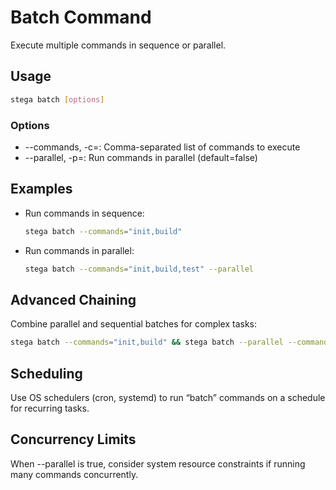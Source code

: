 # Batch Command

Execute multiple commands in sequence or parallel.

## Usage

```bash
stega batch [options]
```

### Options

- --commands, -c=<string>: Comma-separated list of commands to execute
- --parallel, -p=<boolean>: Run commands in parallel (default=false)

## Examples

- Run commands in sequence:
  ```bash
  stega batch --commands="init,build"
  ```
- Run commands in parallel:
  ```bash
  stega batch --commands="init,build,test" --parallel
  ```

## Advanced Chaining
Combine parallel and sequential batches for complex tasks:
```bash
stega batch --commands="init,build" && stega batch --parallel --commands="test,deploy"
```

## Scheduling
Use OS schedulers (cron, systemd) to run “batch” commands on a schedule for recurring tasks.

## Concurrency Limits
When --parallel is true, consider system resource constraints if running many commands concurrently.